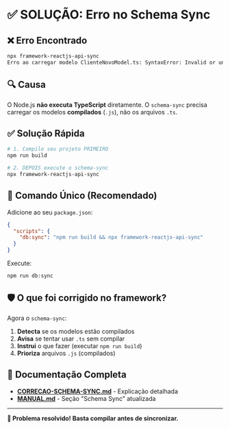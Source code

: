 # ✅ SOLUÇÃO: Erro no Schema Sync

## ❌ Erro Encontrado
```bash
npx framework-reactjs-api-sync
Erro ao carregar modelo ClienteNovoModel.ts: SyntaxError: Invalid or unexpected token
```

## 🔍 Causa
O Node.js **não executa TypeScript** diretamente. O `schema-sync` precisa carregar os modelos **compilados** (`.js`), não os arquivos `.ts`.

## ✅ Solução Rápida

```bash
# 1. Compile seu projeto PRIMEIRO
npm run build

# 2. DEPOIS execute o schema-sync
npx framework-reactjs-api-sync
```

## 🎯 Comando Único (Recomendado)

Adicione ao seu `package.json`:

```json
{
  "scripts": {
    "db:sync": "npm run build && npx framework-reactjs-api-sync"
  }
}
```

Execute:
```bash
npm run db:sync
```

## 🛡️ O que foi corrigido no framework?

Agora o `schema-sync`:

1. **Detecta** se os modelos estão compilados
2. **Avisa** se tentar usar `.ts` sem compilar
3. **Instrui** o que fazer (executar `npm run build`)
4. **Prioriza** arquivos `.js` (compilados)

## 📖 Documentação Completa

- **[CORRECAO-SCHEMA-SYNC.md](./CORRECAO-SCHEMA-SYNC.md)** - Explicação detalhada
- **[MANUAL.md](./MANUAL.md)** - Seção "Schema Sync" atualizada

---

**🎉 Problema resolvido! Basta compilar antes de sincronizar.**
